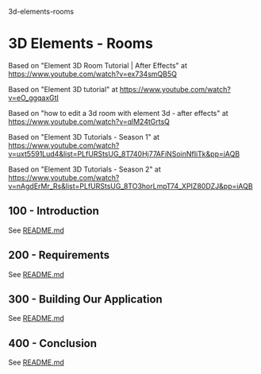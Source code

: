 3d-elements-rooms
# 3D Elements - Rooms

Based on "Element 3D Room Tutorial | After Effects" at https://www.youtube.com/watch?v=ex734smQB5Q

Based on "Element 3D tutorial" at https://www.youtube.com/watch?v=eO_ggqaxGtI

Based on "how to edit a 3d room with element 3d - after effects" at https://www.youtube.com/watch?v=qlM24tGrtsQ

Based on "Element 3D Tutorials - Season 1" at https://www.youtube.com/watch?v=uxt5591Lud4&list=PLfURStsUG_8T740Hj77AFiNSoinNfIiTk&pp=iAQB

Based on "Element 3D Tutorials - Season 2" at https://www.youtube.com/watch?v=nAgdErMr_Rs&list=PLfURStsUG_8TO3horLmpT74_XPIZ80DZJ&pp=iAQB

## 100 - Introduction

See [README.md](./100/README.md)

## 200 - Requirements

See [README.md](./200/README.md)

## 300 - Building Our Application

See [README.md](./300/README.md)

## 400 - Conclusion

See [README.md](./400/README.md)

